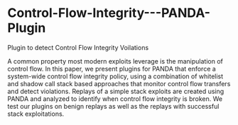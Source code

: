 # Control-Flow-Integrity---PANDA-Plugin
Plugin to detect Control Flow Integrity Voilations


A common property most modern exploits leverage is the manipulation of control flow. In this paper, we present plugins for PANDA that enforce a system-wide control
flow integrity policy, using a combination of whitelist and shadow call stack based approaches that monitor control flow transfers and detect violations. Replays of a
simple stack exploits are created using PANDA and analyzed to identify when control flow integrity is broken. We test our plugins on benign replays as well as the replays
with successful stack exploitations.

